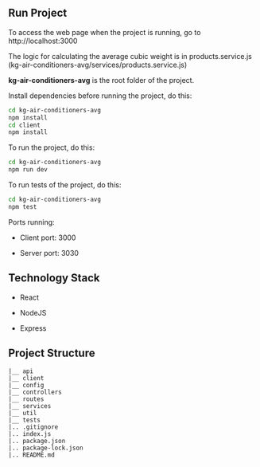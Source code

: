 ## Run Project
To access the web page when the project is running, go to http://localhost:3000

The logic for calculating the average cubic weight is in products.service.js (kg-air-conditioners-avg/services/products.service.js)

<b>kg-air-conditioners-avg</b> is the root folder of the project.

Install dependencies before running the project, do this:

```bash
cd kg-air-conditioners-avg
npm install
cd client
npm install
```

To run the project, do this:

```bash
cd kg-air-conditioners-avg
npm run dev
```

To run tests of the project, do this:

```bash
cd kg-air-conditioners-avg
npm test
```


Ports running:

* Client port: 3000

* Server port: 3030

## Technology Stack
* React

* NodeJS

* Express

## Project Structure
```
|__ api
|__ client
|__ config
|__ controllers
|__ routes
|__ services
|__ util
|__ tests
|.. .gitignore
|.. index.js
|.. package.json
|.. package-lock.json
|.. README.md
```


